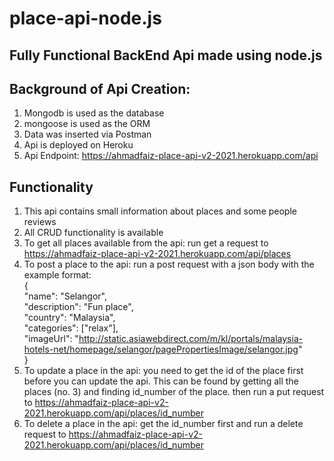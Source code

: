 # place-api-node.js

## Fully Functional BackEnd Api made using node.js

Background of Api Creation:
---------------
1. Mongodb is used as the database
2. mongoose is used as the ORM
3. Data was inserted via Postman
4. Api is deployed on Heroku
5. Api Endpoint: https://ahmadfaiz-place-api-v2-2021.herokuapp.com/api


Functionality
---------------------
1. This api contains small information about places and some people reviews
2. All CRUD functionality is available
3. To get all places available from the api:
run get a request to https://ahmadfaiz-place-api-v2-2021.herokuapp.com/api/places
4. To post a place to the api:
run a post request with a json body with the example format:\
{\
    "name": "Selangor",\
    "description": "Fun place",\
    "country": "Malaysia",\
    "categories": ["relax"],\
    "imageUrl": "http://static.asiawebdirect.com/m/kl/portals/malaysia-hotels-net/homepage/selangor/pagePropertiesImage/selangor.jpg"  
}
4. To update a place in the api:
you need to get the id of the place first before you can update the api. This can be found by getting all the places (no. 3) and
finding id_number of the place. then run a put request to https://ahmadfaiz-place-api-v2-2021.herokuapp.com/api/places/id_number
5. To delete a place in the api:
get the id_number first and run a delete request to  https://ahmadfaiz-place-api-v2-2021.herokuapp.com/api/places/id_number
